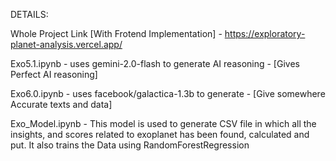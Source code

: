 
DETAILS:

Whole Project Link [With Frotend Implementation] - https://exploratory-planet-analysis.vercel.app/

Exo5.1.ipynb - uses gemini-2.0-flash to generate AI reasoning - [Gives Perfect AI reasoning]  


Exo6.0.ipynb - uses facebook/galactica-1.3b to generate - [Give somewhere Accurate texts and data]

Exo_Model.ipynb - This model is used to generate CSV file in which all the insights, and scores related to exoplanet has been found, calculated and put. 
It also trains the Data using RandomForestRegression 


